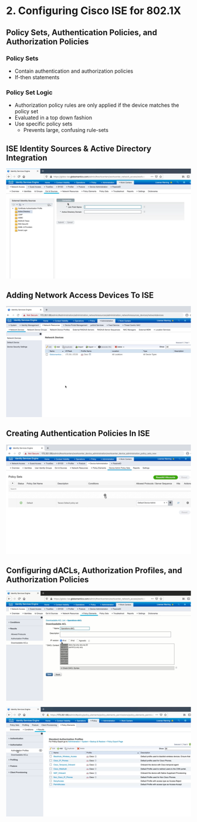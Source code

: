 # 2. Configuring Cisco ISE for 802.1X

## Policy Sets, Authentication Policies, and Authorization Policies

### Policy Sets

* Contain authentication and authorization policies
* If-then statements

### Policy Set Logic

* Authorization policy rules are only applied if the device matches the policy set
* Evaluated in a top down fashion
* Use specific policy sets
  * Prevents large, confusing rule-sets

## ISE Identity Sources & Active Directory Integration

![Joining ISE to AD](../../../.gitbook/assets/configuring-cisco-ise-for-802.1x-1.png)

## Adding Network Access Devices To ISE

![Define a network device](../../../.gitbook/assets/configuring-aaa-on-cisco-ios-device-for-use-with-cisco-ise-2.png)

## Creating Authentication Policies In ISE

![Configure Device Admin Policy Sets](../../../.gitbook/assets/configuring-aaa-on-cisco-ios-device-for-use-with-cisco-ise-7.png)

## Configuring dACLs, Authorization Profiles, and Authorization Policies

![dACL](../../../.gitbook/assets/configuring-cisco-ise-for-802.1x-2.png)

![Authorisation Policy](../../../.gitbook/assets/configuring-aaa-on-an-ftd-appliance-for-use-with-cisco-ise-1.png)
